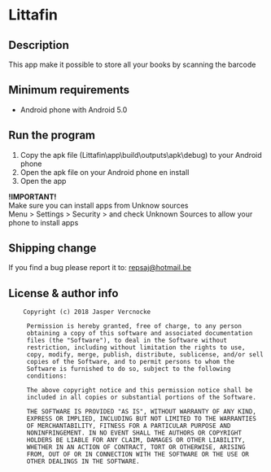 # Littafin

## Description
This app make it possible to store all your books by scanning the barcode


## Minimum requirements
- Android phone with Android 5.0

## Run the program
1. Copy the apk file (Littafin\app\build\outputs\apk\debug) to your Android phone
2. Open the apk file on your Android phone en install
3. Open the app

**!IMPORTANT!**<br>
    Make sure you can install apps from Unknow sources<br>
    Menu > Settings > Security > and check Unknown Sources to allow your phone to install apps

## Shipping change
If you find a bug please report it to: <repsaj@hotmail.be>

## License & author info
        Copyright (c) 2018 Jasper Vercnocke

         Permission is hereby granted, free of charge, to any person
         obtaining a copy of this software and associated documentation
         files (the "Software"), to deal in the Software without
         restriction, including without limitation the rights to use,
         copy, modify, merge, publish, distribute, sublicense, and/or sell
         copies of the Software, and to permit persons to whom the
         Software is furnished to do so, subject to the following
         conditions:

         The above copyright notice and this permission notice shall be
         included in all copies or substantial portions of the Software.

         THE SOFTWARE IS PROVIDED "AS IS", WITHOUT WARRANTY OF ANY KIND,
         EXPRESS OR IMPLIED, INCLUDING BUT NOT LIMITED TO THE WARRANTIES
         OF MERCHANTABILITY, FITNESS FOR A PARTICULAR PURPOSE AND
         NONINFRINGEMENT. IN NO EVENT SHALL THE AUTHORS OR COPYRIGHT
         HOLDERS BE LIABLE FOR ANY CLAIM, DAMAGES OR OTHER LIABILITY,
         WHETHER IN AN ACTION OF CONTRACT, TORT OR OTHERWISE, ARISING
         FROM, OUT OF OR IN CONNECTION WITH THE SOFTWARE OR THE USE OR
         OTHER DEALINGS IN THE SOFTWARE.
